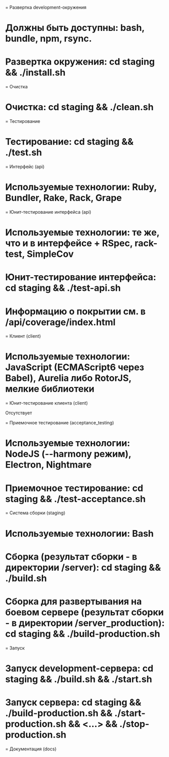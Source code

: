 = Развертка development-окружения

# Должны быть доступны: bash, bundle, npm, rsync.
# Развертка окружения: cd staging && ./install.sh

= Очистка

# Очистка: cd staging && ./clean.sh

= Тестирование

# Тестирование: cd staging && ./test.sh

= Интерфейс (api)

# Используемые технологии: Ruby, Bundler, Rake, Rack, Grape

= Юнит-тестирование интерфейса (api)

# Используемые технологии: те же, что и в интерфейсе + RSpec, rack-test, SimpleCov
# Юнит-тестирование интерфейса: cd staging && ./test-api.sh
# Информацию о покрытии см. в /api/coverage/index.html

= Клиент (client)

# Используемые технологии: JavaScript (ECMAScript6 через Babel), Aurelia либо RotorJS, мелкие библиотеки

= Юнит-тестирование клиента (client)

Отсутствует

= Приемочное тестирование (acceptance_testing)

# Используемые технологии: NodeJS (--harmony режим), Electron, Nightmare
# Приемочное тестирование: cd staging && ./test-acceptance.sh

= Система сборки (staging)

# Используемые технологии: Bash
# Сборка (результат сборки - в директории /server): cd staging && ./build.sh
# Сборка для развертывания на боевом сервере (результат сборки - в директории /server_production): cd staging && ./build-production.sh

= Запуск

# Запуск development-сервера: cd staging && ./build.sh && ./start.sh
# Запуск сервера: cd staging && ./build-production.sh && ./start-production.sh && <...> && ./stop-production.sh

= Документация (docs)

